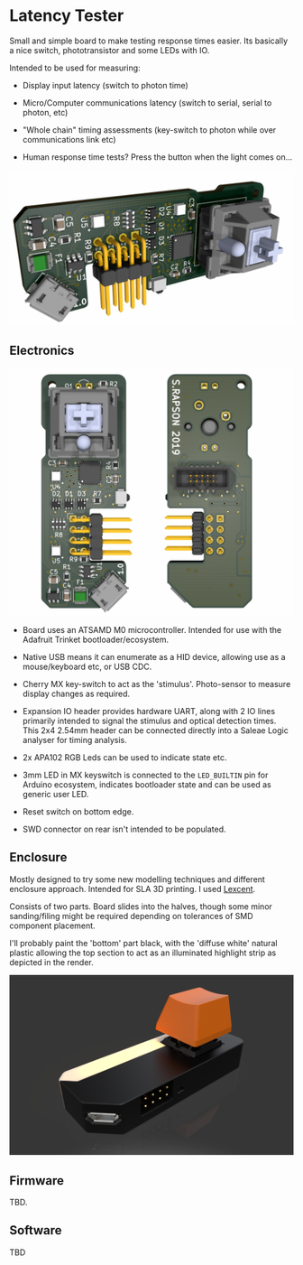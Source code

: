 # Latency Tester

Small and simple board to make testing response times easier. Its basically a nice switch, phototransistor and some LEDs with IO.

Intended to be used for measuring:

- Display input latency (switch to photon time)

- Micro/Computer communications latency (switch to serial, serial to photon, etc)

- "Whole chain" timing assessments (key-switch to photon while over communications link etc)
- Human response time tests? Press the button when the light comes on...

![render-side](/imgs/render-side.png)

## Electronics

![render-top-bottom](/imgs/render-top-bottom.png)

- Board uses an ATSAMD M0 microcontroller. Intended for use with the Adafruit Trinket bootloader/ecosystem.

- Native USB means it can enumerate as a HID device, allowing use as a mouse/keyboard etc, or USB CDC.

- Cherry MX key-switch to act as the 'stimulus'. Photo-sensor to measure display changes as required.

- Expansion IO header provides hardware UART, along with 2 IO lines primarily intended to signal the stimulus and optical detection times. This 2x4 2.54mm header can be connected directly into a Saleae Logic analyser for timing analysis.

- 2x APA102 RGB Leds can be used to indicate state etc.
- 3mm LED in MX keyswitch is connected to the `LED_BUILTIN` pin for Arduino ecosystem, indicates bootloader state and can be used as generic user LED.
- Reset switch on bottom edge.
- SWD connector on rear isn't intended to be populated.

## Enclosure

Mostly designed to try some new modelling techniques and different enclosure approach. Intended for SLA 3D printing. I used [Lexcent](http://www.lexcent.com/).

Consists of two parts. Board slides into the halves, though some minor sanding/filing might be required depending on tolerances of SMD component placement.

I'll probably paint the 'bottom' part black, with the 'diffuse white' natural plastic allowing the top section to act as an illuminated highlight strip as depicted in the render.

![render-enclosure](/imgs/render-enclosure.png)

## Firmware

TBD.



## Software

TBD
